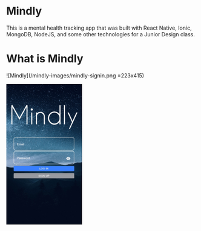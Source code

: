 # Mindly
This is a mental health tracking app that was built with React Native, Ionic, MongoDB, NodeJS, and some other technologies for a Junior Design class.

# What is Mindly
![Mindly](/mindly-images/mindly-signin.png =223x415)

<img src="/mindly-images/mindly-signin.png" alt="Mindly" width="200"/>
